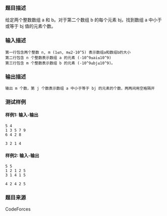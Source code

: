 ### 题目描述

给定两个整数数组 a 和 b。对于第二个数组 b 的每个元素 bj，找到数组 a 中小于或等于 bj 值的元素个数。

### 输入描述

```
第一行包含两个整数 n, m (1≤n, m≤2·10^5) 表示数组a和数组b的大小
第二行包含 n 个整数表示数组 a 的元素 (-10^9≤ai≤10^9)
第三行包含 m 个整数表示数组 b 的元素 (-10^9≤bj≤10^9)。
```

### 输出描述

```
输出 m 个数，第 j 个数表示数组 a 中小于等于 bj 的元素的个数，两两间用空格隔开
```

### 测试样例

#### 样例1: 输入-输出

```
5 4
1 3 5 7 9
6 4 2 8
```

```
3 2 1 4
```

#### 样例2: 输入-输出

```
5 5
1 2 1 2 5
3 1 4 1 5
```

```
4 2 4 2 5
```

### 题目来源

CodeForces
